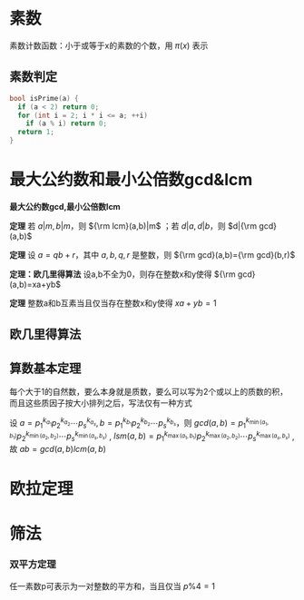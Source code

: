 # 素数

素数计数函数：小于或等于x的素数的个数，用 $\pi(x)$ 表示

## 素数判定

```c++
bool isPrime(a) {
  if (a < 2) return 0;
  for (int i = 2; i * i <= a; ++i)
    if (a % i) return 0;
  return 1;
}
```

# 最大公约数和最小公倍数gcd&lcm

**最大公约数gcd,最小公倍数lcm**

**定理** 若 $a|m,b|m$，则 ${\rm lcm}(a,b)|m$ ；若 $d|a,d|b$，则 $d|{\rm gcd}(a,b)$ 

**定理** 设 $a=qb+r$，其中 $a,b,q,r$ 是整数，则 ${\rm gcd}(a,b)={\rm gcd}(b,r)$ 

**定理：欧几里得算法** 设a,b不全为0，则存在整数x和y使得 ${\rm gcd}(a,b)=xa+yb$ 

**定理** 整数a和b互素当且仅当存在整数x和y使得 $xa+yb=1$ 



## 欧几里得算法



## 算数基本定理

每个大于1的自然数，要么本身就是质数，要么可以写为2个或以上的质数的积，而且这些质因子按大小排列之后，写法仅有一种方式

设 $a=p_1^{k_{a_1}}p_2^{k_{a_2}}\cdots p_s^{k_{a_s}},b=p_1^{k_{b_1}}p_2^{k_{b_2}}\cdots p_s^{k_{b_s}}$，则 $gcd(a,b)=p_1^{k_{\min(a_1,b_1)}}p_2^{k_{\min(a_2,b_2)}}\cdots p_s^{k_{\min(a_s,b_s)}}$ , $lsm(a,b)=p_1^{k_{\max(a_1,b_1)}}p_2^{k_{\max(a_2,b_2)}}\cdots p_s^{k_{\max(a_s,b_s)}}$ , 故 $ab=gcd(a,b)lcm(a,b)$ 



# 欧拉定理



# 筛法



### 双平方定理

任一素数p可表示为一对整数的平方和，当且仅当 $p\%4=1$ 